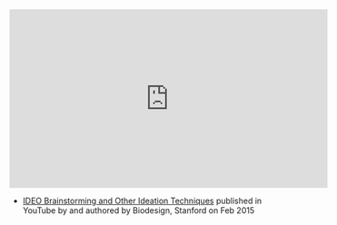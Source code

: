 
<iframe width="560" height="315" src="https://www.youtube.com/embed/xXsHI_VlhmY" title="YouTube video player" frameborder="0" allow="accelerometer; autoplay; clipboard-write; encrypted-media; gyroscope; picture-in-picture; web-share" allowfullscreen></iframe>

- [IDEO Brainstorming and Other Ideation Techniques](https://www.youtube.com/watch?v=xXsHI_VlhmY) published in YouTube by  and authored by Biodesign, Stanford on Feb 2015


